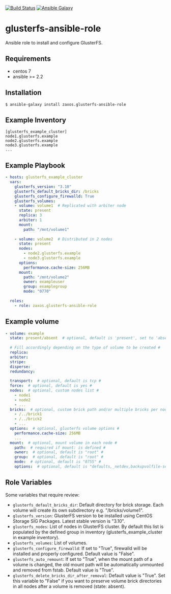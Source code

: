 [![Build Status](https://travis-ci.org/zaxos/glusterfs-ansible-role.svg?branch=master)](https://travis-ci.org/zaxos/glusterfs-ansible-role)
[![Ansible Galaxy](https://img.shields.io/badge/galaxy-_zaxos.glusterfs--ansible--role-blue.svg)](https://galaxy.ansible.com/zaxos/glusterfs-ansible-role/)

glusterfs-ansible-role
======================

Ansible role to install and configure GlusterFS.

Requirements
------------
* centos 7
* ansible >= 2.2

Installation
------------
```
$ ansible-galaxy install zaxos.glusterfs-ansible-role
```

Example Inventory
-----------------
```
[glusterfs_example_cluster]
node1.glusterfs.example
node2.glusterfs.example
node3.glusterfs.example
...
```

Example Playbook
----------------
```yaml
- hosts: glusterfs_example_cluster
  vars:
    glusterfs_version: "3.10"
    glusterfs_default_bricks_dir: /bricks
    glusterfs_configure_firewalld: True
    glusterfs_volumes:
    - volume: volume1  # Replicated with arbiter node
      state: present       
      replica: 3
      arbiter: 1
      mount:
        path: "/mnt/volume1"
            
    - volume: volume2  # Distributed in 2 nodes
      state: present
      nodes:
        - node2.glusterfs.example
        - node3.glusterfs.example
      options:
        performance.cache-size: 256MB
      mount:
        path: "/mnt/volume2"
        owner: exampleuser
        group: examplegroup
        mode: "0770"
            
  roles:
    - role: zaxos.glusterfs-ansible-role
```

Example volume
--------------
```yaml
- volume: example
  state: present/absent  # optional, default is 'present', set to 'absent' for removal #
  
  # Fill accordingly depending on the type of volume to be created #
  replica:
  arbiter:
  stripe:
  disperse:
  redundancy:
  
  transport:  # optional, default is tcp #
  force:  # optional, default is yes #
  nodes:  # optional, custom nodes list #
    - node1
    - node2
    - ...
  bricks:  # optional, custom brick path and/or multiple bricks per node #
    - /../brick1
    - /../brick2
    - ...
  options:  # optional, glusterfs volume options #
    performance.cache-size: 256MB
    ...
  mount:  # optional, mount volume in each node #
    path:  # required if mount: is defined #
    owner:  # optional, default is "root" #
    group:  # optional, default is "root" #
    mode:  # optional, default is "0755" #
    options:  # optional, default is "defaults,_netdev,backupvolfile-server=..." #
```

Role Variables
--------------
Some variables that require review:
- `glusterfs_default_bricks_dir`: Default directory for brick storage. Each volume will create its own subdirectory e.g. "/bricks/volume1".
- `glusterfs_version`: GlusterFS version to be installed using CentOS Storage SIG Packages. Latest stable version is "3.10".
- `glusterfs_nodes`: List of nodes in GlusterFS cluster. By default this list is populated by the defined group in inventory (glusterfs_example_cluster in example inventory).
- `glusterfs_volumes`: List of volumes.
- `glusterfs_configure_firewalld`: If set to "True", firewalld will be installed and properly configured. Default value is "False".
- `glusterfs_auto_remount`: If set to "True", when the mount path of a volume is changed, the old mount path will be automatically unmounted and removed from fstab. Default value is "True".
- `glusterfs_delete_bricks_dir_after_removal`: Default value is "True". Set this variable to "False" if you want to preserve volume brick directories in all nodes after a volume is removed (state: absent).
